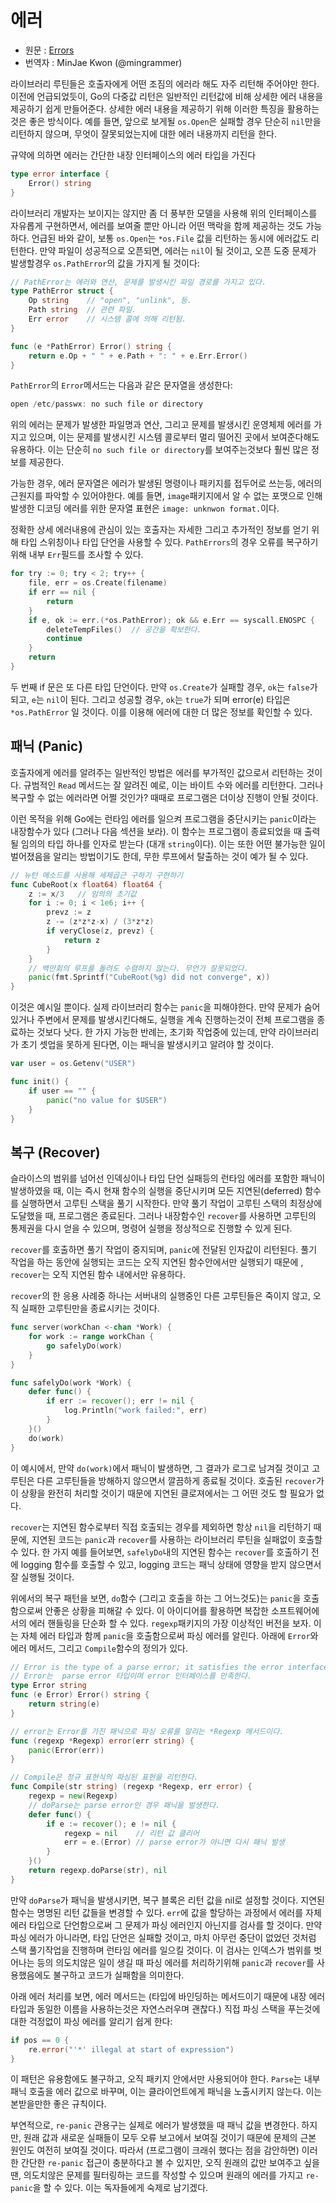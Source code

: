 # 에러
* 원문 : [Errors](https://golang.org/doc/effective_go.html#errors)
* 번역자 : MinJae Kwon (@mingrammer)


라이브러리 루틴들은 호출자에게 어떤 조짐의 에러라 해도 자주 리턴해 주어야만 한다. 이전에 언급되었듯이, Go의 다중값 리턴은 일반적인 리턴값에 비해 상세한 에러 내용을 제공하기 쉽게 만들어준다. 상세한 에러 내용을 제공하기 위해 이러한 특징을 활용하는 것은 좋은 방식이다. 예를 들면, 앞으로 보게될 `os.Open`은 실패할 경우 단순히 `nil`만을 리턴하지 않으며, 무엇이 잘못되었는지에 대한 에러 내용까지 리턴을 한다. 


규약에 의하면 에러는 간단한 내장 인터페이스의 에러 타입을 가진다

```go
type error interface {
    Error() string
}
```


라이브러리 개발자는 보이지는 않지만 좀 더 풍부한 모델을 사용해 위의 인터페이스를 자유롭게 구현하면서, 에러를 보여줄 뿐만 아니라 어떤 맥락을 함께 제공하는 것도 가능하다. 언급된 바와 같이, 보통 `os.Open`는 `*os.File` 값을 리턴하는 동시에 에러값도 리턴한다. 만약 파일이 성공적으로 오픈되면, 에러는 `nil`이 될 것이고, 오픈 도중 문제가 발생할경우 `os.PathError`의 값을 가지게 될 것이다:

```go
// PathError는 에러와 연산, 문제를 발생시킨 파일 경로를 가지고 있다.
type PathError struct {
    Op string    // "open", "unlink", 등.
    Path string  // 관련 파일.
    Err error    // 시스템 콜에 의해 리턴됨.
}

func (e *PathError) Error() string {
    return e.Op + " " + e.Path + ": " + e.Err.Error()
}
```

`PathError`의 `Error`메서드는 다음과 같은 문자열을 생성한다:

```go
open /etc/passwx: no such file or directory
```


위의 에러는 문제가 발생한 파일명과 연산, 그리고 문제를 발생시킨 운영체제 에러를 가지고 있으며, 이는 문제를 발생시킨 시스템 콜로부터 멀리 떨어진 곳에서 보여준다해도 유용하다. 이는 단순히 `no such file or directory`를 보여주는것보다 훨씬 많은 정보를 제공한다.


가능한 경우, 에러 문자열은 에러가 발생된 명령이나 패키지를 접두어로 쓰는등, 에러의 근원지를 파악할 수 있어야한다. 예를 들면, `image`패키지에서 알 수 없는 포맷으로 인해 발생한 디코딩 에러를 위한 문자열 표현은 `image: unknwon format.`이다. 


정확한 상세 에러내용에 관심이 있는 호출자는 자세한 그리고 추가적인 정보를 얻기 위해 타입 스위칭이나 타입 단언을 사용할 수 있다.  `PathErrors`의 경우 오류를 복구하기 위해 내부 `Err`필드를 조사할 수 있다.

```go
for try := 0; try < 2; try++ {
    file, err = os.Create(filename)
    if err == nil {
        return
    }
    if e, ok := err.(*os.PathError); ok && e.Err == syscall.ENOSPC {
        deleteTempFiles()  // 공간을 확보한다.
        continue
    }
    return
}
```


두 번째 if 문은 또 다른 타입 단언이다. 만약 `os.Create`가 실패할 경우, `ok`는 `false`가 되고, `e`는 `nil`이 된다. 그리고 성공할 경우, `ok`는 `true`가 되며 error(e) 타입은 `*os.PathError` 일 것이다. 이를 이용해 에러에 대한 더 많은 정보를 확인할 수 있다.

## 패닉 (Panic)



호출자에게 에러를 알려주는 일반적인 방법은 에러를 부가적인 값으로서 리턴하는 것이다. 규범적인 `Read` 메서드는 잘 알려진 예로, 이는 바이트 수와 에러를 리턴한다. 그러나 복구할 수 없는 에러라면 어쩔 것인가? 때때로 프로그램은 더이상 진행이 안될 것이다.


이런 목적을 위해 Go에는 런타임 에러를 일으켜 프로그램을 중단시키는 `panic`이라는 내장함수가 있다 (그러나 다음 섹션을 보라). 이 함수는 프로그램이 종료되었을 때 출력될 임의의 타입 하나를 인자로 받는다 (대개 `string`이다). 이는 또한 어떤 불가능한 일이 벌어졌음을 알리는 방법이기도 한데, 무한 루프에서 탈출하는 것이 예가 될 수 있다.

```go
// 뉴턴 메소드를 사용해 세제곱근 구하기 구현하기
func CubeRoot(x float64) float64 {
    z := x/3   // 임의의 초기값 
    for i := 0; i < 1e6; i++ {
        prevz := z
        z -= (z*z*z-x) / (3*z*z)
        if veryClose(z, prevz) {
            return z
        }
    }
    // 백만회의 루프를 돌려도 수렴하지 않는다. 무언가 잘못되었다.
    panic(fmt.Sprintf("CubeRoot(%g) did not converge", x))
}
```


이것은 예시일 뿐이다. 실제 라이브러리 함수는 `panic`을 피해야한다. 만약 문제가 숨어있거나 주변에서 문제를 발생시킨다해도, 실행을 계속 진행하는것이 전체 프로그램을 종료하는 것보다 낫다. 한 가지 가능한 반례는, 초기화 작업중에 있는데, 만약 라이브러리가 초기 셋업을 못하게 된다면, 이는 패닉을 발생시키고 알려야 할 것이다.

```go
var user = os.Getenv("USER")

func init() {
    if user == "" {
        panic("no value for $USER")
    }
}
```

## 복구 (Recover)


슬라이스의 범위를 넘어선 인덱싱이나 타입 단언 실패등의 런타임 에러를 포함한 패닉이 발생하였을 때, 이는 즉시 현재 함수의 실행을 중단시키며 모든 지연된(deferred) 함수를 실행하면서 고루틴 스택을 풀기 시작한다. 만약 풀기 작업이 고루틴 스택의 최정상에 도달했을 때, 프로그램은 종료된다. 그러나 내장함수인 `recover`를 사용하면 고루틴의 통제권을 다시 얻을 수 있으며, 명령어 실행을 정상적으로 진행할 수 있게 된다.


`recover`를 호출하면 풀기 작업이 중지되며, `panic`에 전달된 인자값이 리턴된다. 풀기 작업을 하는 동안에 실행되는 코드는 오직 지연된 함수안에서만 실행되기 때문에 , `recover`는 오직 지연된 함수 내에서만 유용하다.


`recover`의 한 응용 사례중 하나는 서버내의 실행중인 다른 고루틴들은 죽이지 않고, 오직 실패한 고루틴만을 종료시키는 것이다.

```go
func server(workChan <-chan *Work) {
    for work := range workChan {
        go safelyDo(work)
    }
}

func safelyDo(work *Work) {
    defer func() {
        if err := recover(); err != nil {
            log.Println("work failed:", err)
        }
    }()
    do(work)
}
```

이 예시에서, 만약 `do(work)`에서 패닉이 발생하면, 그 결과가 로그로 남겨질 것이고 고루틴은 다른 고루틴들을 방해하지 않으면서 깔끔하게 종료될 것이다. 호출된 `recover`가 이 상황을 완전히 처리할 것이기 때문에 지연된 클로져에서는 그 어떤 것도 할 필요가 없다.


`recover`는 지연된 함수로부터 직접 호출되는 경우를 제외하면 항상 `nil`을 리턴하기 때문에, 지연된 코드는 `panic`과 `recover`를 사용하는 라이브러리 루틴을 실패없이 호출할 수 있다. 한 가지 예를 들어보면, `safelyDo`내의 지연된 함수는 `recover`를 호출하기 전에 logging 함수를 호출할 수 있고, logging 코드는 패닉 상태에 영향을 받지 않으면서 잘 실행될 것이다.


위에서의 복구 패턴을 보면, `do`함수 (그리고 호출을 하는 그 어느것도)는 `panic`을 호출함으로써 안좋은 상황을 피해갈 수 있다. 이 아이디어를 활용하면 복잡한 소프트웨어에서의 에러 핸들링을 단순화 할 수 있다. `regexp`패키지의 가장 이상적인 버전을 보자. 이는 자체 에러 타입과 함께 `panic`을 호출함으로써 파싱 에러를 알린다. 아래에 `Error`와 에러 메서드, 그리고 `Compile`함수의 정의가 있다.

```go
// Error is the type of a parse error; it satisfies the error interface.
// Error는  parse error 타입이며 error 인터페이스를 만족한다.
type Error string
func (e Error) Error() string {
    return string(e)
}

// error는 Error를 가진 패닉으로 파싱 오류를 알리는 *Regexp 메서드이다.
func (regexp *Regexp) error(err string) {
    panic(Error(err))
}

// Compile은 정규 표현식의 파싱된 표현을 리턴한다.
func Compile(str string) (regexp *Regexp, err error) {
    regexp = new(Regexp)
    // doParse는 parse error인 경우 패닉을 발생한다.
    defer func() {
        if e := recover(); e != nil {
            regexp = nil    // 리턴 값 클리어
            err = e.(Error) // parse error가 아니면 다시 패닉 발생
        }
    }()
    return regexp.doParse(str), nil
}
```

만약 `doParse`가 패닉을 발생시키면, 복구 블록은 리턴 값을 nil로 설정할 것이다. 지연된 함수는 명명된 리턴 값들을 변경할 수 있다. `err`에 값을 할당하는 과정에서 에러를 자체 에러 타입으로 단언함으로써 그 문제가 파싱 에러인지 아닌지를 검사를 할 것이다. 만약 파싱 에러가 아니라면, 타입 단언은 실패할 것이고, 마치 아무런 중단이 없었던 것처럼 스택 풀기작업을 진행하며 런타임 에러를 일으킬 것이다. 이 검사는 인덱스가 범위를 벗어나는 등의 의도치않은 일이 생길 때 파싱 에러를 처리하기위해 `panic`과 `recover`를 사용했음에도 불구하고 코드가 실패함을 의미한다.


아래 에러 처리를 보면, 에러 메서드는 (타입에 바인딩하는 메서드이기 때문에 내장 에러 타입과 동일한 이름을 사용하는것은 자연스러우며 괜찮다.) 직접 파싱 스택을 푸는것에 대한 걱정없이 파싱 에러를 알리기 쉽게 한다:

```go
if pos == 0 {
    re.error("'*' illegal at start of expression")
}
```

이 패턴은 유용함에도 불구하고, 오직 패키지 안에서만 사용되어야 한다. `Parse`는 내부 패닉 호출을 에러 값으로 바꾸며, 이는 클라이언트에게 패닉을 노출시키지 않는다. 이는 본받을만한 좋은 규칙이다.


부연적으로, `re-panic` 관용구는 실제로 에러가 발생했을 때 패닉 값을 변경한다. 하지만, 원래 값과 새로운 실패들이 모두 오류 보고에서 보여질 것이기 때문에 문제의 근본 원인도 여전히 보여질 것이다. 따라서 (프로그램이 크래쉬 했다는 점을 감안하면) 이러한 간단한 `re-panic` 접근이 충분하다고 볼 수 있지만, 오직 원래의 값만 보여주고 싶을 땐, 의도치않은 문제를 필터링하는 코드를 작성할 수 있으며 원래의 에러를 가지고 `re-panic`을 할 수 있다. 이는 독자들에게 숙제로 남기겠다. 
